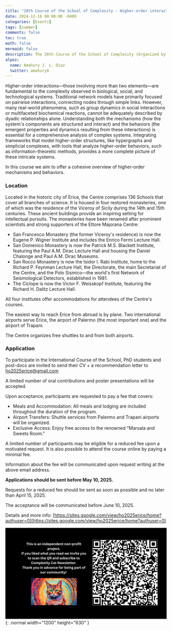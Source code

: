 ```yaml
---
title: "20th Course of the School of Complexity - Higher-order interactions: mechanisms, behaviors, and networks"
date: 2024-12-16 00:00:00 -0400
categories: [Events]
tags: [summer]
comments: false
toc: true
math: false
mermaid: false
description: The 20th Course of the School of Complexity (Organized by Ettore Majorana Foundation and Centre for Scientific Culture) will be held at Erice, Sicily, Italy - August 25th-31st 2025.
alpez:
  name: Amahury J. L. Diaz
  twitter: amahury0
---
```

Higher-order interactions—those involving more than two elements—are fundamental to the complexity observed in biological, social, and technological systems. Traditional network models have primarily focused on pairwise interactions, connecting nodes through simple links. However, many real-world phenomena, such as group dynamics in social interactions or multifaceted biochemical reactions, cannot be adequately described by dyadic relationships alone. Understanding both the mechanisms (how the system's components are structured and interact) and the behaviors (the emergent properties and dynamics resulting from these interactions) is essential for a comprehensive analysis of complex systems. Integrating frameworks that model higher-order structures, like hypergraphs and simplicial complexes, with tools that analyze higher-order behaviors, such as information-theoretic methods, provides a more complete picture of these intricate systems.

In this course we aim to offer a cohesive overview of higher-order mechanisms and behaviors. 

### Location
Located in the historic city of Erice, the Centre comprises 136 Schools that cover all branches of science. It is housed in four restored monasteries, one of which was the residence of the Viceroy of Sicily during the 14th and 15th centuries. These ancient buildings provide an inspiring setting for intellectual pursuits. The monasteries have been renamed after prominent scientists and strong supporters of the Ettore Majorana Centre:
- San Francesco Monastery (the former Viceroy's residence) is now the Eugene P. Wigner Institute and includes the Enrico Fermi Lecture Hall.
- San Domenico Monastery is now the Patrick M.S. Blackett Institute, featuring the Paul A.M. Dirac Lecture Hall and housing the Daniel Chalonge and Paul A.M. Dirac Museums.
- San Rocco Monastery is now the Isidor I. Rabi Institute, home to the Richard P. Feynman Lecture Hall, the Directorate, the main Secretariat of the Centre, and the Polo Sismico—the world's first Network of Seismological Detectors, established in 1981.
- The Ciclope is now the Victor F. Weisskopf Institute, featuring the Richard H. Dalitz Lecture Hall.

All four institutes offer accommodations for attendees of the Centre's courses.

The easiest way to reach Erice from abroad is by plane. Two international airports serve Erice, the airport of Palermo (the most important one) and the airport of Trapani.

The Centre organizes free shuttles to and from both airports.

### Application
To participate in the International Course of the School, PhD students and post-docs are invited to send their CV + a recommendation letter to ho2025erice@gmail.com

A limited number of oral contributions and poster presentations will be accepted.

Upon acceptance, participants are requested to pay a fee that covers:
- Meals and Accommodation: All meals and lodging are included throughout the duration of the program.
- Airport Transfers: Shuttle services from Palermo and Trapani airports will be organized.
- Exclusive Access: Enjoy free access to the renowned "Marsala and Sweets Room."

A limited number of participants may be eligible for a reduced fee upon a motivated request. It is also possible to attend the course online by paying a minimal fee.

Information about the fee will be communicated upon request writing at the above email address.

**Applications should be sent before May 10, 2025.**

Requests for a reduced fee should be sent as soon as possible and no later than April 15, 2025.

The acceptance will be communicated before June 10, 2025.

Details and more info: [https://sites.google.com/view/ho2025erice/home?authuser=0](https://sites.google.com/view/ho2025erice/home?authuser=0)

![Desktop View](/assets/img/fix/complexity-cat-newsletter.png){: .normal width="1200" height="630" }
